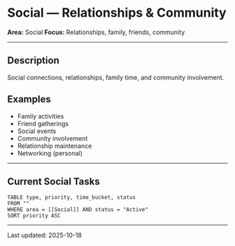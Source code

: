 # Social — Relationships & Community

**Area:** Social
**Focus:** Relationships, family, friends, community

---

## Description

Social connections, relationships, family time, and community involvement.

## Examples
- Family activities
- Friend gatherings
- Social events
- Community involvement
- Relationship maintenance
- Networking (personal)

---

## Current Social Tasks

```dataview
TABLE type, priority, time_bucket, status
FROM ""
WHERE area = [[Social]] AND status = "Active"
SORT priority ASC
```

---

Last updated: 2025-10-18
